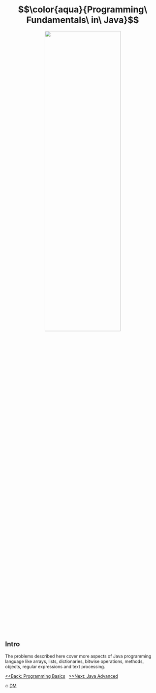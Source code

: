 # $$\color{aqua}{Programming\ Fundamentals\ in\ Java}$$

<p align="center">
  <img width="70%" height="50%" src="https://techvidvan.com/tutorials/wp-content/uploads/sites/2/2020/06/Java-Syntax-tv.jpg" />
</p>

## Intro
The problems described here cover more aspects of Java programming language like arrays, lists, dictionaries, bitwise operations, methods, objects, regular expressions and text processing.

[<<Back: Programming Basics](https://github.com/demarinov/softuni/tree/master/ProgrammingBasics-Java)
&nbsp;
[>>Next: Java Advanced](https://github.com/demarinov/softuni/tree/master/JavaAdvancedModule)

:fire: [DM](https://github.com/demarinov)
